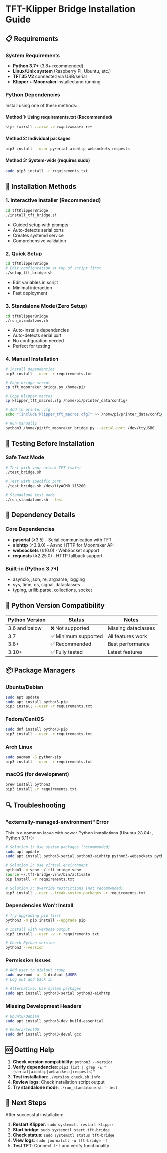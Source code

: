# TFT-Klipper Bridge Installation Guide

## 📋 Requirements

### System Requirements
- **Python 3.7+** (3.8+ recommended)
- **Linux/Unix system** (Raspberry Pi, Ubuntu, etc.)
- **TFT35 V2** connected via USB/serial
- **Klipper + Moonraker** installed and running

### Python Dependencies
Install using one of these methods:

#### Method 1: Using requirements.txt (Recommended)
```bash
pip3 install --user -r requirements.txt
```

#### Method 2: Individual packages
```bash
pip3 install --user pyserial aiohttp websockets requests
```

#### Method 3: System-wide (requires sudo)
```bash
sudo pip3 install -r requirements.txt
```

## 🚀 Installation Methods

### 1. Interactive Installer (Recommended)
```bash
cd tftKlipperBridge
./install_tft_bridge.sh
```
- Guided setup with prompts
- Auto-detects serial ports
- Creates systemd service
- Comprehensive validation

### 2. Quick Setup
```bash
cd tftKlipperBridge
# Edit configuration at top of script first
./setup_tft_bridge.sh
```
- Edit variables in script
- Minimal interaction
- Fast deployment

### 3. Standalone Mode (Zero Setup)
```bash
cd tftKlipperBridge
./run_standalone.sh
```
- Auto-installs dependencies
- Auto-detects serial port
- No configuration needed
- Perfect for testing

### 4. Manual Installation
```bash
# Install dependencies
pip3 install --user -r requirements.txt

# Copy bridge script
cp tft_moonraker_bridge.py /home/pi/

# Copy Klipper macros
cp klipper_tft_macros.cfg /home/pi/printer_data/config/

# Add to printer.cfg
echo "[include klipper_tft_macros.cfg]" >> /home/pi/printer_data/config/printer.cfg

# Run manually
python3 /home/pi/tft_moonraker_bridge.py --serial-port /dev/ttyUSB0
```

## 🧪 Testing Before Installation

### Safe Test Mode
```bash
# Test with your actual TFT (safe)
./test_bridge.sh

# Test with specific port
./test_bridge.sh /dev/ttyACM0 115200

# Standalone test mode
./run_standalone.sh --test
```

## 🔧 Dependency Details

### Core Dependencies
- **pyserial** (≥3.5) - Serial communication with TFT
- **aiohttp** (≥3.8.0) - Async HTTP for Moonraker API
- **websockets** (≥10.0) - WebSocket support
- **requests** (≥2.25.0) - HTTP fallback support

### Built-in (Python 3.7+)
- asyncio, json, re, argparse, logging
- sys, time, os, signal, dataclasses
- typing, urllib.parse, collections, socket

## 🐍 Python Version Compatibility

| Python Version | Status | Notes |
|----------------|--------|-------|
| 3.6 and below | ❌ Not supported | Missing dataclasses |
| 3.7 | ✅ Minimum supported | All features work |
| 3.8+ | ✅ Recommended | Best performance |
| 3.10+ | ✅ Fully tested | Latest features |

## 📦 Package Managers

### Ubuntu/Debian
```bash
sudo apt update
sudo apt install python3-pip
pip3 install --user -r requirements.txt
```

### Fedora/CentOS
```bash
sudo dnf install python3-pip
pip3 install --user -r requirements.txt
```

### Arch Linux
```bash
sudo pacman -S python-pip
pip3 install --user -r requirements.txt
```

### macOS (for development)
```bash
brew install python3
pip3 install -r requirements.txt
```

## 🔍 Troubleshooting

### "externally-managed-environment" Error
This is a common issue with newer Python installations (Ubuntu 23.04+, Python 3.11+):

```bash
# Solution 1: Use system packages (recommended)
sudo apt update
sudo apt install python3-serial python3-aiohttp python3-websockets python3-requests

# Solution 2: Use virtual environment
python3 -m venv ~/.tft-bridge-venv
source ~/.tft-bridge-venv/bin/activate
pip install -r requirements.txt

# Solution 3: Override restrictions (not recommended)
pip3 install --user --break-system-packages -r requirements.txt
```

### Dependencies Won't Install
```bash
# Try upgrading pip first
python3 -m pip install --upgrade pip

# Install with verbose output
pip3 install --user -v -r requirements.txt

# Check Python version
python3 --version
```

### Permission Issues
```bash
# Add user to dialout group
sudo usermod -a -G dialout $USER
# Log out and back in

# Alternative: Use system packages
sudo apt install python3-serial python3-aiohttp
```

### Missing Development Headers
```bash
# Ubuntu/Debian
sudo apt install python3-dev build-essential

# Fedora/CentOS
sudo dnf install python3-devel gcc
```

## 🆘 Getting Help

1. **Check version compatibility**: `python3 --version`
2. **Verify dependencies**: `pip3 list | grep -E "(serial|aiohttp|websockets|requests)"`
3. **Test installation**: `./version_check.sh info`
4. **Review logs**: Check installation script output
5. **Try standalone mode**: `./run_standalone.sh --test`

## 📝 Next Steps

After successful installation:
1. **Restart Klipper**: `sudo systemctl restart klipper`
2. **Start bridge**: `sudo systemctl start tft-bridge`
3. **Check status**: `sudo systemctl status tft-bridge`
4. **View logs**: `sudo journalctl -u tft-bridge -f`
5. **Test TFT**: Connect TFT and verify functionality